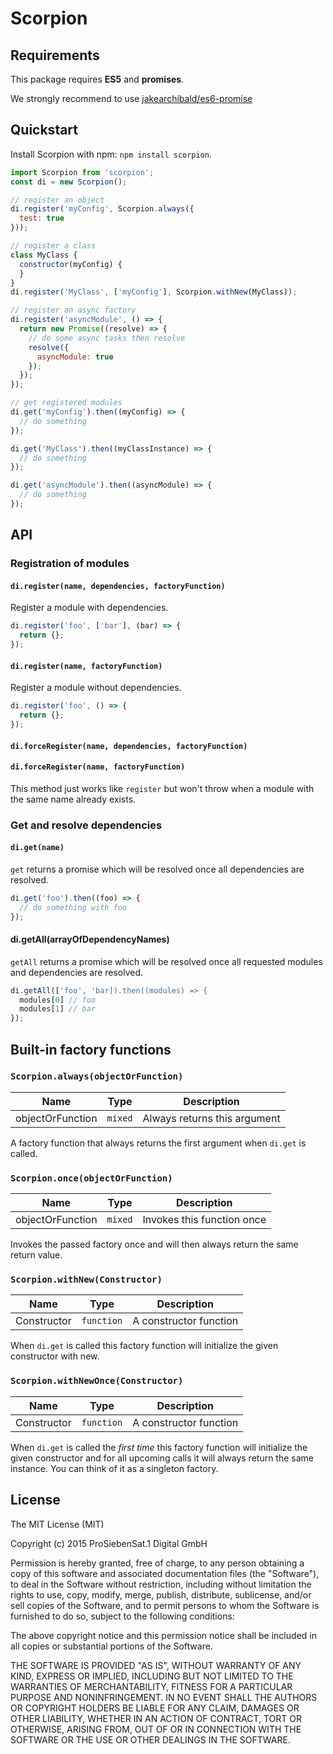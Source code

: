# Scorpion

## Requirements
This package requires **ES5** and **promises**.

We strongly recommend to use [jakearchibald/es6-promise](https://github.com/jakearchibald/es6-promise)

## Quickstart
Install Scorpion with npm: `npm install scorpion`.

```javascript
import Scorpion from 'scorpion';
const di = new Scorpion();

// register an object
di.register('myConfig', Scorpion.always({
  test: true
}));

// register a class
class MyClass {
  constructor(myConfig) {
  }
}
di.register('MyClass', ['myConfig'], Scorpion.withNew(MyClass));

// register an async factory
di.register('asyncModule', () => {
  return new Promise((resolve) => {
    // do some async tasks then resolve
    resolve({
      asyncModule: true
    });
  });
});

// get registered modules
di.get('myConfig').then((myConfig) => {
  // do something
});

di.get('MyClass').then((myClassInstance) => {
  // do something
});

di.get('asyncModule').then((asyncModule) => {
  // do something
});
```

## API

### Registration of modules

#### `di.register(name, dependencies, factoryFunction)`

Register a module with dependencies.

```javascript
di.register('foo', ['bar'], (bar) => {
  return {};
});
```

#### `di.register(name, factoryFunction)`

Register a module without dependencies.

```javascript
di.register('foo', () => {
  return {};
});
```

#### `di.forceRegister(name, dependencies, factoryFunction)`
#### `di.forceRegister(name, factoryFunction)`

This method just works like `register` but won't throw when a module with the same name already exists.

### Get and resolve dependencies

#### `di.get(name)`

`get` returns a promise which will be resolved once all dependencies are resolved.

```javascript
di.get('foo').then((foo) => {
  // do something with foo
});
```

#### di.getAll(arrayOfDependencyNames)

`getAll` returns a promise which will be resolved once all requested modules and dependencies are resolved.

```javascript
di.getAll(['foo', 'bar]).then((modules) => {
  modules[0] // foo
  modules[1] // bar
});
```

## Built-in factory functions

### `Scorpion.always(objectOrFunction)`

Name | Type | Description
-----|------|------------
objectOrFunction | `mixed` | Always returns this argument

A factory function that always returns the first argument when `di.get` is called.

### `Scorpion.once(objectOrFunction)`

Name | Type | Description
-----|------|------------
objectOrFunction | `mixed` | Invokes this function once

Invokes the passed factory once and will then always return the same return value.

### `Scorpion.withNew(Constructor)`

Name | Type | Description
-----|------|------------
Constructor | `function` | A constructor function

When `di.get` is called this factory function will initialize the given constructor with new.

### `Scorpion.withNewOnce(Constructor)`

Name | Type | Description
-----|------|------------
Constructor | `function` | A constructor function

When `di.get` is called the *first time* this factory function will initialize 
the given constructor and for all upcoming calls it will always return the
same instance. You can think of it as a singleton factory.

## License

The MIT License (MIT)

Copyright (c) 2015 ProSiebenSat.1 Digital GmbH

Permission is hereby granted, free of charge, to any person obtaining a copy
of this software and associated documentation files (the "Software"), to deal
in the Software without restriction, including without limitation the rights
to use, copy, modify, merge, publish, distribute, sublicense, and/or sell
copies of the Software, and to permit persons to whom the Software is
furnished to do so, subject to the following conditions:

The above copyright notice and this permission notice shall be included in
all copies or substantial portions of the Software.

THE SOFTWARE IS PROVIDED "AS IS", WITHOUT WARRANTY OF ANY KIND, EXPRESS OR
IMPLIED, INCLUDING BUT NOT LIMITED TO THE WARRANTIES OF MERCHANTABILITY,
FITNESS FOR A PARTICULAR PURPOSE AND NONINFRINGEMENT. IN NO EVENT SHALL THE
AUTHORS OR COPYRIGHT HOLDERS BE LIABLE FOR ANY CLAIM, DAMAGES OR OTHER
LIABILITY, WHETHER IN AN ACTION OF CONTRACT, TORT OR OTHERWISE, ARISING FROM,
OUT OF OR IN CONNECTION WITH THE SOFTWARE OR THE USE OR OTHER DEALINGS IN
THE SOFTWARE.

